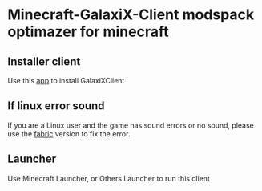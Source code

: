 # Minecraft-GalaxiX-Client modspack optimazer for minecraft

## Installer client
Use this [app](https://github.com/LunarMoonDLCT/GalaxyClientInstaller) to install GalaxiXClient

## If linux error sound
If you are a Linux user and the game has sound errors or no sound, please use the [fabric](https://fabricmc.net/) version to fix the error.

## Launcher
Use Minecraft Launcher, or Others Launcher to run this client
